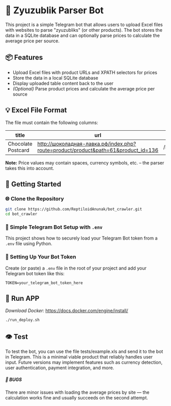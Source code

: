 

# 🧿 Zyuzublik Parser Bot

This project is a simple Telegram bot that allows users to upload Excel files with websites to parse "zyuzubliks" (or other products). The bot stores the data in a SQLite database and can optionally parse prices to calculate the average price per source.

## 📦 Features

- Upload Excel files with product URLs and XPATH selectors for prices
- Store the data in a local SQLite database
- Display uploaded table content back to the user
- *(Optional)* Parse product prices and calculate the average price per source

## 💡 Excel File Format

The file must contain the following columns:

| title               | url                                                                                 | xpath                                           |
|--------------------|--------------------------------------------------------------------------------------|------------------------------------------------|
| Chocolate Postcard | http://шоколадная-лавка.рф/index.php?route=product/product&path=61&product_id=136   | /html/body/div[1]/div[2]/div[2]/div/div[2]/div[2]/div[2]/div/span |

**Note:** Price values may contain spaces, currency symbols, etc. – the parser takes this into account.

## 🚀 Getting Started

### 🌐 Clone the Repository

```bash
git clone https://github.com/ReptiloidAnunak/bot_crawler.git
cd bot_crawler
```
   
### 🤖 Simple Telegram Bot Setup with `.env`

This project shows how to securely load your Telegram Bot token from a `.env` file using Python.



### 🔐 Setting Up Your Bot Token

Create (or paste) a `.env` file in the root of your project and add your Telegram bot token like this:

```env
TOKEN=your_telegram_bot_token_here
```
## 🐳 Run APP
_Download Docker:_ https://docs.docker.com/engine/install/

```bash
./run_deploy.sh
```


## 👁‍ Test
To test the bot, you can use the file tests/example.xls and send it to the bot in Telegram.
This is a minimal viable product that reliably handles user input. Future versions may implement features such as currency detection, user authentication, payment integration, and more.

##### 🐞 BUGS
There are minor issues with loading the average prices by site — the calculation works fine and usually succeeds on the second attempt.